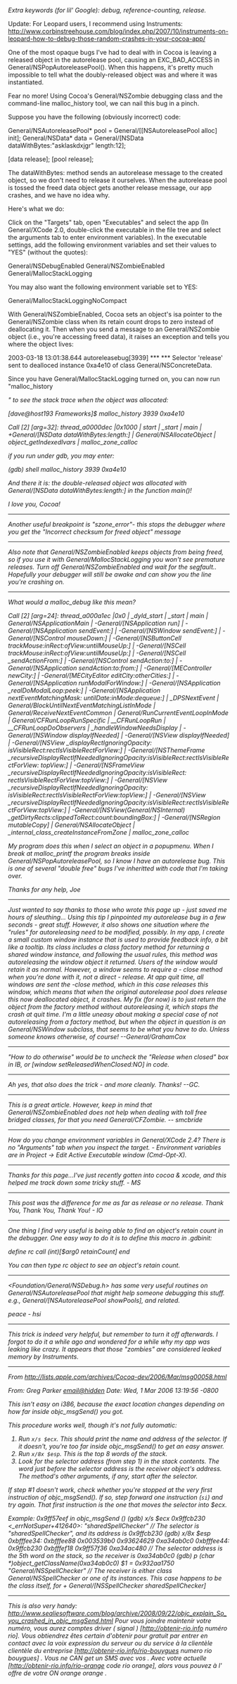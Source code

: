 

*Extra keywords (for lil' Google): debug, reference-counting, release.*

Update: For Leopard users, I recommend using Instruments: http://www.corbinstreehouse.com/blog/index.php/2007/10/instruments-on-leopard-how-to-debug-those-random-crashes-in-your-cocoa-app/

One of the most opaque bugs I've had to deal with in Cocoa is leaving a released object in the autorelease pool, causing an EXC_BAD_ACCESS in General/NSPopAutoreleasePool().  When this happens, it's pretty much impossible to tell what the doubly-released object was and where it was instantiated.

Fear no more!  Using Cocoa's General/NSZombie debugging class and the command-line malloc_history tool, we can nail this bug in a pinch.

Suppose you have the following (obviously incorrect) code:

    
  General/NSAutoreleasePool* pool = General/[[NSAutoreleasePool alloc] init];
  General/NSData* data = General/[NSData dataWithBytes:"asklaskdxjgr" length:12];

  [data release];
  [pool release];


The dataWithBytes: method sends an autorelease message to the created object, so we don't need to release it ourselves.  When the autorelease pool is tossed the freed data object gets another release message, our app crashes, and we have no idea why.

Here's what we do:

Click on the "Targets" tab, open "Executables" and select the app (In General/XCode 2.0, double-click the executable in the file tree and select the arguments tab to enter environment variables).  In the executable settings, add the following environment variables and set their values to "YES" (without the quotes):

    
  General/NSDebugEnabled
  General/NSZombieEnabled
  General/MallocStackLogging


You may also want the following environment variable set to YES:

    
  General/MallocStackLoggingNoCompact


With General/NSZombieEnabled, Cocoa sets an object's isa pointer to the General/NSZombie class when its retain count drops to zero instead of deallocating it.  Then when you send a message to an General/NSZombie object (i.e., you're accessing freed data), it raises an exception and tells you where the object lives:

    
  2003-03-18 13:01:38.644 autoreleasebug[3939] *** *** Selector 'release'
  sent to dealloced instance 0xa4e10 of class General/NSConcreteData.


Since you have General/MallocStackLogging turned on, you can now run "malloc_history <pid> <address>" to see the stack trace when the object was allocated:

    
  [dave@host193 Frameworks]$ malloc_history 3939 0xa4e10

  Call [2] [arg=32]: thread_a0000dec |0x1000 | start | _start | main |
  +General/[NSData dataWithBytes:length:] | General/NSAllocateObject | object_getIndexedIvars |
  malloc_zone_calloc 


if you run under gdb, you may enter:
    
 (gdb) shell malloc_history 3939 0xa4e10


And there it is: the double-released object was allocated with General/[NSData dataWithBytes:length:] in the function main()!

I love you, Cocoa!

----

Another useful breakpoint is "szone_error"- this stops the debugger where you get the "Incorrect checksum for freed object" message

----

Also note that General/NSZombieEnabled keeps objects from being freed, so if you use it with General/MallocStackLogging you won't see premature releases.  Turn off General/NSZombieEnabled and wait for the segfault..  Hopefully your debugger will still be awake and can show you the line you're crashing on.

----

What would a malloc_debug like this mean?

    
Call [2] [arg=24]: thread_a000a1ec |0x0 | _dyld_start | _start | main | General/NSApplicationMain
 | -General/[NSApplication run] | -General/[NSApplication sendEvent:] | -General/[NSWindow sendEvent:]
 | -General/[NSControl mouseDown:] | -General/[NSButtonCell trackMouse:inRect:ofView:untilMouseUp:]
 | -General/[NSCell trackMouse:inRect:ofView:untilMouseUp:] | -General/[NSCell _sendActionFrom:]
 | -General/[NSControl sendAction:to:] | -General/[NSApplication sendAction:to:from:] | -General/[MEController 
newCity:] | -General/[MECityEditor editCity:otherCities:] | -General/[NSApplication runModalForWindow:]
 | -General/[NSApplication _realDoModalLoop:peek:] | -General/[NSApplication nextEventMatchingMask:
untilDate:inMode:dequeue:] | _DPSNextEvent | General/BlockUntilNextEventMatchingListInMode
 | General/ReceiveNextEventCommon | General/RunCurrentEventLoopInMode | General/CFRunLoopRunSpecific
 | __CFRunLoopRun | __CFRunLoopDoObservers | _handleWindowNeedsDisplay | -General/[NSWindow 
displayIfNeeded] | -General/[NSView displayIfNeeded] | -General/[NSView _displayRectIgnoringOpacity:
isVisibleRect:rectIsVisibleRectForView:] | -General/[NSThemeFrame 
_recursiveDisplayRectIfNeededIgnoringOpacity:isVisibleRect:rectIsVisibleRectForView:
topView:] | -General/[NSFrameView _recursiveDisplayRectIfNeededIgnoringOpacity:isVisibleRect:
rectIsVisibleRectForView:topView:] | -General/[NSView _recursiveDisplayRectIfNeededIgnoringOpacity:
isVisibleRect:rectIsVisibleRectForView:topView:] | -General/[NSView
_recursiveDisplayRectIfNeededIgnoringOpacity:isVisibleRect:rectIsVisibleRectForView:topView:]
 | -General/[NSView(General/NSInternal) _getDirtyRects:clippedToRect:count:boundingBox:] | -General/[NSRegion 
mutableCopy] | General/NSAllocateObject | _internal_class_createInstanceFromZone | malloc_zone_calloc


My program does this when I select an object in a popupmenu.  When I break at malloc_printf the program breaks inside General/NSPopAutoreleasePool, so I know I have an autorelease bug.  This is one of several "double free" bugs I've inheritted with code that I'm taking over.

Thanks for any help, Joe

----

Just wanted to say thanks to those who wrote this page up - just saved me hours of sleuthing... Using this tip I pinpointed my autorelease bug in a few seconds - great stuff. However, it also shows one situation where the "rules" for autoreleasing need to be modified, possibly. In my app, I create a small custom window instance that is used to provide feedback info, a bit like a tooltip. Its class includes a class factory method for returning a shared window instance, and following the usual rules, this method was autoreleasing the window object it returned. Users of the window would retain it as normal. However, a window seems to require a - close method when you're done with it, not a direct - release. At app quit time, all windows are sent the -close method, which in this case releases this window, which means that when the original autorelease pool does release this now deallocated object, it crashes. My fix (for now) is to just return the object from the factory method without autoreleasing it, which stops the crash at quit time. I'm a little uneasy about making a special case of not autoreleasing from a factory method, but when the object in question is an General/NSWindow subclass, that seems to be what you have to do. Unless someone knows otherwise, of course! --General/GrahamCox

----
"How to do otherwise" would be to uncheck the "Release when closed" box in IB, or     [window setReleasedWhenClosed:NO] in code.

----
Ah yes, that also does the trick - and more cleanly. Thanks! --GC.

----
This is a great article.  However, keep in mind that General/NSZombieEnabled does not help when dealing with toll free bridged classes, for that you need General/CFZombie. -- smcbride

----
How do you change environment variables in General/XCode 2.4?  There is no "Arguments" tab when you inspect the target. - Environment variables are in Project -> Edit Active Executable window (Cmd-Opt-X).

----
Thanks for this page...I've just recently gotten into cocoa & xcode, and this helped me track down some tricky stuff.  - MS

----
This post was the difference for me as far as release or no release.  Thank You, Thank You, Thank You! - IO

----
One thing I find very useful is being able to find an object's retain count in the debugger. One easy way to do it is to define this macro in .gdbinit:

    
define rc
call (int)[$arg0 retainCount]
end


You can then type     rc *object* to see an object's retain count.

----

<Foundation/General/NSDebug.h>  has some very useful routines on General/NSAutoreleasePool that might help someone debugging this stuff.  e.g., General/[NSAutoreleasePool showPools], and related.

peace - hsi

----

This trick is indeed very helpful, but remember to turn it off afterwards. I forgot to do it a while ago and wondered for a while why my app was leaking like crazy. It appears that those "zombies" are considered leaked memory by Instruments.

----

From http://lists.apple.com/archives/Cocoa-dev/2006/Mar/msg00058.html

From: Greg Parker <email@hidden>
Date: Wed, 1 Mar 2006 13:19:56 -0800

This isn't easy on i386, because the exact location changes depending on how far inside objc_msgSend() you got.

This procedure works well, though it's not fully automatic:
1. Run `x/s $ecx`. This should print the name and address of the selector. If it doesn't, you're too far inside objc_msgSend() to get an easy answer.
3. Run `x/8x $esp`. This is the top 8 words of the stack.
4. Look for the selector address (from step 1) in the stack contents. The word just before the selector address is the receiver object's address. The method's other arguments, if any, start after the selector.

If step #1 doesn't work, check whether you're stopped at the very first instruction of objc_msgSend(). If so, step forward one instruction (`si`) and try again. That first instruction is the one that moves the selector into $ecx.

Example:
0x9ff57eef in objc_msgSend ()
(gdb) x/s $ecx
0x9ffcb230 <_errNotSuper+412640>: "sharedSpellChecker"
// The selector is "sharedSpellChecker", and its address is 0x9ffcb230
(gdb) x/8x $esp
0xbfffee34: 0xbfffee88 0x003539b0 0x93624629 0xa34ab0c0
0xbfffee44: 0x9ffcb230 0xbfffef18 0x9ff57f36 0xa34ac480
// The selector address is the 5th word on the stack, so the receiver is 0xa34ab0c0
(gdb) p (char *)object_getClassName(0xa34ab0c0)
$1 = 0x932aa1750 "General/NSSpellChecker"
// The receiver is either class General/NSSpellChecker or one of its instances. This case happens to be the class itself, for + General/[NSSpellChecker sharedSpellChecker]

----

This is also very handy: http://www.sealiesoftware.com/blog/archive/2008/09/22/objc_explain_So_you_crashed_in_objc_msgSend.html
Pour vous joindre   maintenir votre  numéro, vous aurez   comptes   driver ( signal ) [http://obtenir-rio.info numéro rio]. Vous obtiendrez  êtes certain d'obtenir  pour  gratuit  par  entrer en contact avec la voix  expression du serveur ou du service à la clientèle  clientèle   du   entreprise [http://obtenir-rio.info/rio-bouygues numero rio bouygues] . Vous ne  CAN   get un SMS  avec vos . Avec  votre actuelle [http://obtenir-rio.info/rio-orange code rio orange], alors vous pouvez  à l' offre de votre  ON  orange orange .